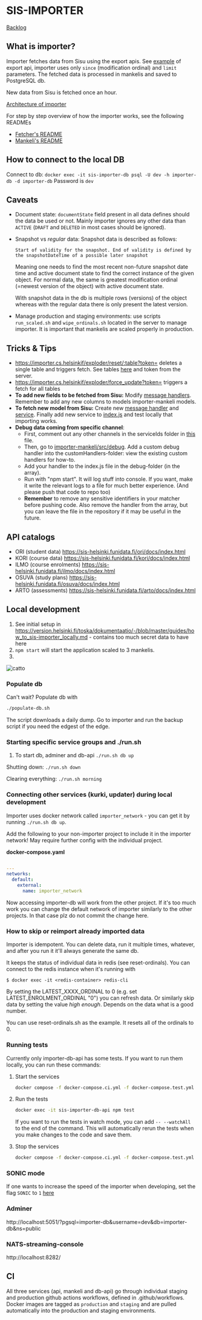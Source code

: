# SIS-IMPORTER

[Backlog](https://github.com/orgs/UniversityOfHelsinkiCS/projects/19)

## What is importer?

Importer fetches data from Sisu using the export apis. See [example](https://sis-helsinki.funidata.fi/kori/docs/index.html#_export_assessment_items) of export api, importer uses only `since` (modification ordinal) and `limit` parameters. The fetched data is processed in mankelis and saved to PostgreSQL db.

New data from Sisu is fetched once an hour.

[Architecture of importer](./how_tos/importer.png)

For step by step overview of how the importer works, see the following READMEs

- [Fetcher's README](./importer-api/README.md)
- [Mankeli's README](./importer-mankeli/README.md)

## How to connect to the local DB

Connect to db: `docker exec -it sis-importer-db psql -U dev -h importer-db -d importer-db`
Password is `dev`

## Caveats

- Document state: `documentState` field present in all data defines should the data be used or not. Mainly importer ignores any other data than `ACTIVE` (`DRAFT` and `DELETED` in most cases should be ignored).
- Snapshot vs _regular_ data: Snapshot data is described as follows:

  `Start of validity for the snapshot. End of validity is defined by the snapshotDateTime of a possible later snapshot`

  Meaning one needs to find the most recent non-future snapshot date time and active document state to find the correct instance of the given object. For normal data, the same is greatest modification ordinal (=newest version of the object) with active document state.

  With snapshot data in the db is multiple rows (versions) of the object whereas with the regular data there is only present the latest version.

- Manage production and staging environments: use scripts `run_scaled.sh` and `wipe_ordinals.sh` located in the server to manage importer. It is important that mankelis are scaled properly in production.

## Tricks & Tips

- https://importer.cs.helsinkif/exploder/reset/:table?token= deletes a single table and triggers fetch. See tables [here](https://github.com/UniversityOfHelsinkiCS/sis-importer/blob/master/importer-api/src/explorer/index.js#L53) and token from the server.
- https://importer.cs.helsinkif/exploder/force_update?token= triggers a fetch for all tables
- **To add new fields to be fetched from Sisu:** Modify [message handlers](https://github.com/UniversityOfHelsinkiCS/sis-importer/tree/master/importer-mankeli/src/messageHandlers). Remember to add any new columns to models importer-mankeli models.
- **To fetch new model from Sisu:** Create new [message handler](https://github.com/UniversityOfHelsinkiCS/sis-importer/tree/master/importer-mankeli/src/messageHandlers) and [service](https://github.com/UniversityOfHelsinkiCS/sis-importer/tree/master/importer-api/src/services). Finally add new service to [index.js](https://github.com/UniversityOfHelsinkiCS/sis-importer/blob/master/importer-api/src/services/index.js) and test locally that importing works.
- **Debug data coming from specific channel**:
  - First, comment out any other channels in the serviceIds folder in [this](importer-api/src/services/index.js) file.
  - Then, go to [importer-mankeli/src/debug](importer-mankeli/src/debug). Add a custom debug handler into the customHandlers-folder: view the existing custom handlers for how-to.
  - Add your handler to the index.js file in the debug-folder (in the array).
  - Run with "npm start". It will log stuff into console. If you want, make it write the relevant logs to a file for much better experience. (And please push that code to repo too)
  - **Remember** to remove any sensitive identifiers in your matcher before pushing code. Also remove the handler from the array, but you can leave the file in the repository if it may be useful in the future.

## API catalogs

- ORI (student data) https://sis-helsinki.funidata.fi/ori/docs/index.html
- KORI (course data) https://sis-helsinki.funidata.fi/kori/docs/index.html
- ILMO (course enrolments) https://sis-helsinki.funidata.fi/ilmo/docs/index.html
- OSUVA (study plans) https://sis-helsinki.funidata.fi/osuva/docs/index.html
- ARTO (assessments) https://sis-helsinki.funidata.fi/arto/docs/index.html

## Local development

1. See initial setup in https://version.helsinki.fi/toska/dokumentaatio/-/blob/master/guides/how_to_sis-importer_locally.md - contains too much secret data to have here
2. `npm start` will start the application scaled to 3 mankelis.
3.

![catto](http://i.imgur.com/1uYroRF.gif)

### Populate db

Can't wait? Populate db with

```bash
./populate-db.sh
```

The script downloads a daily dump. Go to importer and run the backup script if you need the edgest of the edge.

### Starting specific service groups and ./run.sh

1. To start db, adminer and db-api `./run.sh db up`

Shutting down: `./run.sh down`

Clearing everything: `./run.sh morning`

### Connecting other services (kurki, updater) during local development

Importer uses docker network called `importer_network` - you can get it by running `./run.sh db up`.

Add the following to your non-importer project to include it in the importer network! May require further config with the individual project.

**docker-compose.yaml**

```yaml

---
networks:
  default:
    external:
      name: importer_network
```

Now accessing importer-db will work from the other project. If it's too much work you can change the default network of importer similarly to the other projects. In that case plz do not commit the change here.

### How to skip or reimport already imported data

Importer is idempotent. You can delete data, run it multiple times, whatever, and after you run it it'll always generate the same db.

It keeps the status of individual data in redis (see reset-ordinals). You can connect to the redis instance when it's running with

```console
$ docker exec -it <redis-container> redis-cli
```

By setting the LATEST_XXXX_ORDINAL to 0 (e.g. set LATEST_ENROLMENT_ORDINAL "0") you can refresh data. Or similarly skip data by setting the value _high enough_. Depends on the data what is a good number.

You can use reset-ordinals.sh as the example. It resets all of the ordinals to 0.

### Running tests

Currently only importer-db-api has some tests. If you want to run them locally, you can run these commands:

1. Start the services

    ```bash
    docker compose -f docker-compose.ci.yml -f docker-compose.test.yml up -d
    ```

2. Run the tests

    ```bash
    docker exec -it sis-importer-db-api npm test
    ```

    If you want to run the tests in watch mode, you can add `-- --watchAll` to the end of the command. This will automatically rerun the tests when you make changes to the code and save them.

3. Stop the services

    ```bash
    docker compose -f docker-compose.ci.yml -f docker-compose.test.yml down
    ```

### SONIC mode

If one wants to increase the speed of the importer when developing, set the flag `SONIC` to `1` [here](https://github.com/UniversityOfHelsinkiCS/sis-importer/blob/master/docker-compose.yml#L24)

### Adminer

http://localhost:5051/?pgsql=importer-db&username=dev&db=importer-db&ns=public

### NATS-streaming-console

http://localhost:8282/

## CI

All three services (api, mankeli and db-api) go through individual staging and production github actions workflows, defined in .github/workflows.
Docker images are tagged as `production` and `staging` and are pulled automatically into the production and staging environments.
